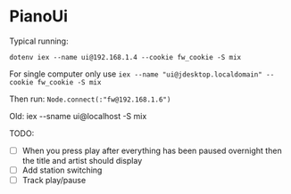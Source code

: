 # PianoUi

Typical running:
```
dotenv iex --name ui@192.168.1.4 --cookie fw_cookie -S mix
```

For single computer only use `iex --name "ui@jdesktop.localdomain" --cookie fw_cookie -S mix`

Then run: `Node.connect(:"fw@192.168.1.6")`

Old: iex --sname ui@localhost -S mix

TODO:
- [ ] When you press play after everything has been paused overnight then the title and artist should display
- [ ] Add station switching
- [ ] Track play/pause 
